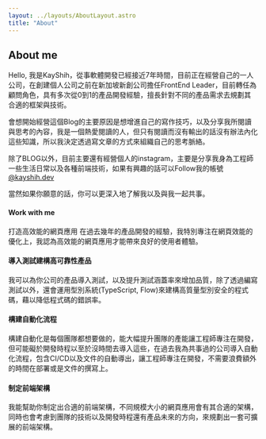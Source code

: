 ```yaml
---
layout: ../layouts/AboutLayout.astro
title: "About"
---
```



## About me

Hello, 我是KayShih，從事軟體開發已經接近7年時間，目前正在經營自己的一人公司，在創建個人公司之前在新加坡新創公司擔任FrontEnd Leader，目前轉任為顧問角色，具有多次從0到1的產品開發經驗，擅長針對不同的產品需求去規劃其合適的框架與技術。

會想開始經營這個Blog的主要原因是想增進自己的寫作技巧，以及分享我所閱讀與思考的內容，我是一個熱愛閱讀的人，但只有閱讀而沒有輸出的話沒有辦法內化這些知識，所以我決定透過寫文章的方式來組織自己的思考脈絡。

除了BLOG以外，目前主要還有經營個人的instagram，主要是分享我身為工程師一些生活日常以及各種前端技術，如果有興趣的話可以Follow我的帳號 [@kayshih.dev](https://www.instagram.com/kayshih.dev/)

當然如果你願意的話，你可以更深入地了解我以及與我一起共事。

#### Work with me

打造高效能的網頁應用
在過去幾年的產品開發的經驗，我特別專注在網頁效能的優化上，我認為高效能的網頁應用才能帶來良好的使用者體驗。

#### 導入測試建構高可靠性產品

我可以為你公司的產品導入測試，以及提升測試涵蓋率來增加品質，除了透過編寫測試以外，還會運用型別系統(TypeScript, Flow)來建構高質量型別安全的程式碼，藉以降低程式碼的錯誤率。

#### 構建自動化流程

構建自動化是每個團隊都想要做的，能大幅提升團隊的產能讓工程師專注在開發，但可能礙於開發時程以至於沒時間去導入這些，在過去我為共事過的公司導入自動化流程，包含CI/CD以及文件的自動導出，讓工程師專注在開發，不需要浪費額外的時間在部署或是文件的撰寫上。

#### 制定前端架構

我能幫助你制定出合適的前端架構，不同規模大小的網頁應用會有其合適的架構，同時也會考慮到團隊的技術以及開發時程還有產品未來的方向，來規劃出一套可擴展的前端架構。